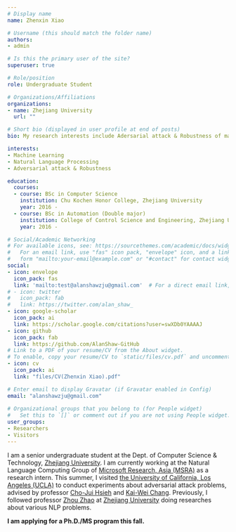 ```yaml
---
# Display name
name: Zhenxin Xiao

# Username (this should match the folder name)
authors:
- admin

# Is this the primary user of the site?
superuser: true

# Role/position
role: Undergraduate Student

# Organizations/Affiliations
organizations:
- name: Zhejiang University
  url: ""

# Short bio (displayed in user profile at end of posts)
bio: My research interests include Adersarial attack & Robustness of machine learning models and natural language processing.

interests:
- Machine Learning
- Natural Language Processing
- Adversarial attack & Robustness

education:
  courses:
  - course: BSc in Computer Science
    institution: Chu Kochen Honor College, Zhejiang University
    year: 2016 - 
  - course: BSc in Automation (Double major) 
    institution: College of Control Science and Engineering, Zhejiang University
    year: 2016 - 

# Social/Academic Networking
# For available icons, see: https://sourcethemes.com/academic/docs/widgets/#icons
#   For an email link, use "fas" icon pack, "envelope" icon, and a link in the
#   form "mailto:your-email@example.com" or "#contact" for contact widget.
social:
- icon: envelope
  icon_pack: fas
  link: 'mailto:test@alanshawzju@gmail.com'  # For a direct email link, use "mailto:test@example.org".
# - icon: twitter
#   icon_pack: fab
#   link: https://twitter.com/alan_shaw_
- icon: google-scholar
  icon_pack: ai
  link: https://scholar.google.com/citations?user=swXDb0YAAAAJ
- icon: github
  icon_pack: fab
  link: https://github.com/AlanShaw-GitHub
# Link to a PDF of your resume/CV from the About widget.
# To enable, copy your resume/CV to `static/files/cv.pdf` and uncomment the lines below.  
- icon: cv
  icon_pack: ai
  link: "files/CV(Zhenxin Xiao).pdf"

# Enter email to display Gravatar (if Gravatar enabled in Config)
email: "alanshawzju@gmail.com"
  
# Organizational groups that you belong to (for People widget)
#   Set this to `[]` or comment out if you are not using People widget.  
user_groups:
- Researchers
- Visitors
---
```


 I am a senior undergraduate student at the Dept. of Computer Science & Technology, [Zhejiang University](http://www.zju.edu.cn/english/). I am currently working at the Natural Language Computing Group of [Microsoft Research, Asia (MSRA)](https://www.microsoft.com/en-us/research/lab/microsoft-research-asia/) as a research intern. This summer, I visited [the University of California, Los Angeles (UCLA)](http://www.ucla.edu/) to conduct experiments about adversarial attack problems, advised by professor [Cho-Jui Hsieh](http://web.cs.ucla.edu/~chohsieh/) and [Kai-Wei Chang](http://web.cs.ucla.edu/~kwchang/). Previously, I followed professor [Zhou Zhao](https://scholar.google.com/citations?user=IIoFY90AAAAJ) at [Zhejiang University](https://www.zju.edu.cn/) doing researches about various NLP problems. 

**I am applying for a Ph.D./MS program this fall.**

